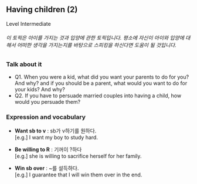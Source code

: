 ## Having children (2)
Level Intermediate
###### 이 토픽은 아이를 가지는 것과 입양에 관한 토픽입니다. 평소에 자신이 아이와 입양에 대해서 어떠한 생각을 가지는지를 바탕으로 스피킹을 하신다면 도움이 될 것입니다.

### Talk about it
- Q1. When you were a kid, what did you want your parents to do for you? And why? and if you should be a parent, what would you want to do for your kids? And why?
- Q2. If you have to persuade married couples into having a child, how would you persuade them?
### Expression and vocabulary
- **Want sb to v** : sb가 v하기를 원하다.  
[e.g.] I want my boy to study hard.

- **Be willing to R** : 기꺼이 ?하다  
[e.g.] she is willing to sacrifice herself for her family. 

- **Win sb over** : ~를 설득하다.  
[e.g.] I guarantee that I will win them over in the end.


